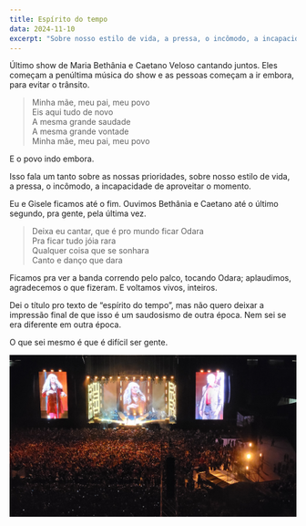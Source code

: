 ```yaml
---
title: Espírito do tempo
data: 2024-11-10
excerpt: "Sobre nosso estilo de vida, a pressa, o incômodo, a incapacidade de aproveitar o momento"
---
```


Último show de Maria Bethânia e Caetano Veloso cantando juntos. Eles começam a penúltima música do show e as pessoas começam a ir embora, para evitar o trânsito.

> Minha mãe, meu pai, meu povo <br>
Eis aqui tudo de novo <br>
A mesma grande saudade <br>
A mesma grande vontade <br>
Minha mãe, meu pai, meu povo <br>

E o povo indo embora. 

Isso fala um tanto sobre as nossas prioridades, sobre nosso estilo de vida, a pressa, o incômodo, a incapacidade de aproveitar o momento.

Eu e Gisele ficamos até o fim. Ouvimos Bethânia e Caetano até o último segundo, pra gente, pela última vez. 

> Deixa eu cantar, que é pro mundo ficar Odara <br>
Pra ficar tudo jóia rara <br>
Qualquer coisa que se sonhara <br>
Canto e danço que dara <br>

Ficamos pra ver a banda correndo pelo palco, tocando Odara; aplaudimos, agradecemos o que fizeram. E voltamos vivos, inteiros.

Dei o título pro texto de “espírito do tempo”, mas não quero deixar a impressão final de que isso é um saudosismo de outra época. Nem sei se era diferente em outra época. 

O que sei mesmo é que é difícil ser gente.

<img src="/assets/images/tempo.jpg">
